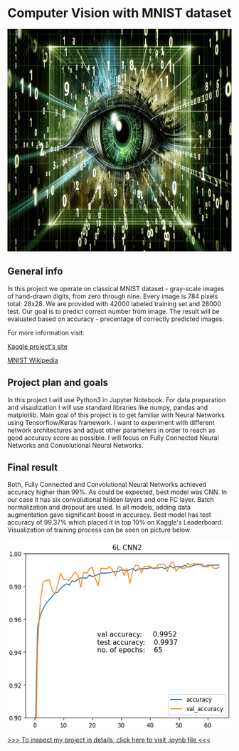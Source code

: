 # Computer Vision with MNIST dataset

<img src="image.png" width="1000" height="500">

## General info

In this project we operate on classical MNIST dataset - gray-scale images of hand-drawn digits, from zero through nine. Every image is 784 pixels total: 28x28. We are provided with 42000 labeled training set and 28000 test. Our goal is to predict correct number from image. The result will be evaluated based on accuracy - precentage of correctly predicted images.

For more information visit:

[Kaggle project's site](https://www.kaggle.com/competitions/digit-recognizer)

[MNIST Wikipedia](https://en.wikipedia.org/wiki/MNIST_database)

## Project plan and goals

In this project I will use Python3 in Jupyter Notebook. For data preparation and visaulization I will use standard libraries like numpy, pandas and matplotlib. Main goal of this project is to get familiar with Neural Networks using Tensorflow/Keras framework. I want to experiment with different network architectures and adjust other parameters in order to reach as good accuracy score as possible. I will focus on Fully Connected Neural Networks and Convolutional Neural Networks.


## Final result

Both, Fully Connected and Convolutional Neural Networks achieved accuracy higher than 99%. As could be expected, best model was CNN. In our case it has six convolutional hidden layers and one FC layer. Batch normalization and dropout are used. In all models, adding data augmentation gave significant boost in accuracy. Best model has test accuracy of 99.37% which placed it in top 10% on Kaggle's Leaderboard. Visualization of training process can be seen on picture below:

<img src="best_model.png" width="547" height="424">

[>>> To inspect my project in details, click here to visit .ipynb file <<<](https://github.com/maciekr91/Computer-Vision-with-MNIST-dataset/blob/main/project%20MNIST.ipynb)


